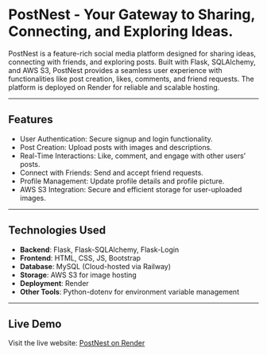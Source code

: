 # **PostNest - Your Gateway to Sharing, Connecting, and Exploring Ideas.**

PostNest is a feature-rich social media platform designed for sharing ideas, connecting with friends, and exploring posts. Built with Flask, SQLAlchemy, and AWS S3, PostNest provides a seamless user experience with functionalities like post creation, likes, comments, and friend requests. The platform is deployed on Render for reliable and scalable hosting.

---

## **Features**
- User Authentication: Secure signup and login functionality.
- Post Creation: Upload posts with images and descriptions.
- Real-Time Interactions: Like, comment, and engage with other users’ posts.
- Connect with Friends: Send and accept friend requests.
- Profile Management: Update profile details and profile picture.
- AWS S3 Integration: Secure and efficient storage for user-uploaded images.

---

## **Technologies Used**
- **Backend**: Flask, Flask-SQLAlchemy, Flask-Login
- **Frontend**: HTML, CSS, JS, Bootstrap
- **Database**: MySQL (Cloud-hosted via Railway)
- **Storage**: AWS S3 for image hosting
- **Deployment**: Render
- **Other Tools**: Python-dotenv for environment variable management

---

## **Live Demo**
Visit the live website: [PostNest on Render](https://postnest-vhb6.onrender.com)
